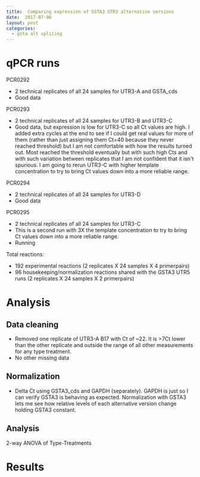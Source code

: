 ```yaml
---
title:  Comparing expression of GSTA3 UTR3 alternative versions
date:  2017-07-06
layout: post
categories:
  - gsta alt splicing
---
```

# qPCR runs

PCR0292
  * 2 technical replicates of all 24 samples for UTR3-A and GSTA_cds
  * Good data

PCR0293
  * 2 technical replicates of all 24 samples for UTR3-B and UTR3-C
  * Good data, but expression is low for UTR3-C so all Ct values are high. I added extra cycles at the end to see if I could get real values for more of them (rather than just assigning them Ct=40 because they never reached threshold) but I am not comfortable with how the results turned out. Most reached the threshold eventually but with such high Cts and with such variation between replicates that I am not confident that it isn't spurious. I am going to rerun UTR3-C with higher template concentration to try to bring Ct values down into a more reliable range.


PCR0294
  * 2 technical replicates of all 24 samples for UTR3-D
  * Good data


PCR0295
  * 2 technical replicates of all 24 samples for UTR3-C
  * This is a second run with 3X the template concentration to try to bring Ct values down into a more reliable range.
  * Running

Total reactions:
  * 192 experimental reactions (2 replicates X 24 samples X 4 primerpairs)
  * 96 housekeeping/normalization reactions shared with the GSTA3 UTR5 runs (2 replicates X 24 samples X 2 primerpairs)

# Analysis

## Data cleaning
  * Removed one replicate of UTR3-A B17 with Ct of ~22. It is >7Ct lower than the other replicate and outside the range of all other measurements for any type treatment.
  * No other missing data

## Normalization
  * Delta Ct using GSTA3_cds and GAPDH (separately). GAPDH is just so I can verify GSTA3 is behaving as expected. Normalization with GSTA3 lets me see how relative levels of each alternative version change holding GSTA3 constant.

## Analysis
  2-way ANOVA of Type-Treatments

# Results
